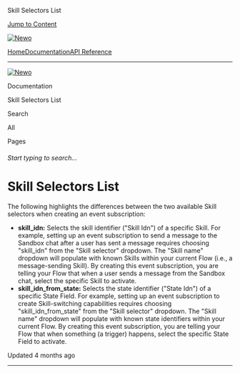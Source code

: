 Skill Selectors List

[Jump to Content](#content)

[![Newo](https://files.readme.io/895bdeef8322f081f6d0f4507a17e414930dfddfddf1de452f458dc00698ca84-small-svgviewer-png-output_9.png)](/)

[Home](/)[Documentation](/docs)[API Reference](/reference)

* * *

[![Newo](https://files.readme.io/895bdeef8322f081f6d0f4507a17e414930dfddfddf1de452f458dc00698ca84-small-svgviewer-png-output_9.png)](/)

Documentation

Skill Selectors List

Search

All

Pages

###### Start typing to search…

# Skill Selectors List

The following highlights the differences between the two available Skill selectors when creating an event subscription:

*   **skill\_idn:** Selects the skill identifier ("Skill Idn") of a specific Skill. For example, setting up an event subscription to send a message to the Sandbox chat after a user has sent a message requires choosing "skill\_idn" from the "Skill selector" dropdown. The "Skill name" dropdown will populate with known Skills within your current Flow (i.e., a message-sending Skill). By creating this event subscription, you are telling your Flow that when a user sends a message from the Sandbox chat, select the specific Skill to activate.
*   **skill\_idn\_from\_state:** Selects the state identifier ("State Idn") of a specific State Field. For example, setting up an event subscription to create Skill-switching capabilities requires choosing "skill\_idn\_from\_state" from the "Skill selector" dropdown. The "Skill name" dropdown will populate with known state identifiers within your current Flow. By creating this event subscription, you are telling your Flow that when something (a trigger) happens, select the specific State Field to activate.

Updated 4 months ago

* * *
